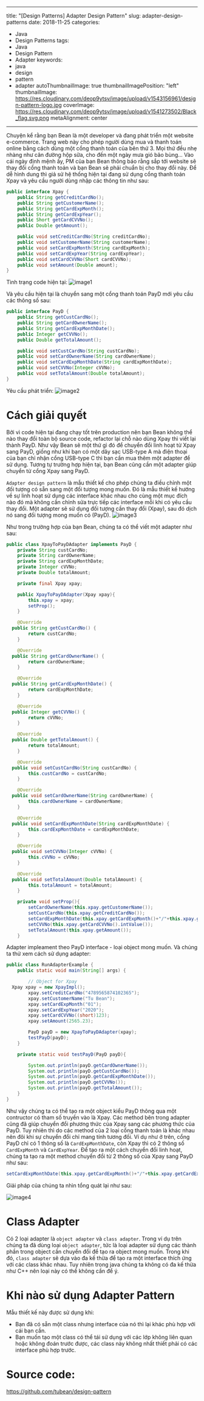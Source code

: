 ﻿
---
title: "[Design Patterns] Adapter Design Pattern"
slug: adapter-design-patterns
date: 2018-11-25
categories:
- Java
- Design Patterns
tags:
- Java
- Design Pattern
- Adapter
keywords:
- java
- design
- pattern
- adapter
autoThumbnailImage: true
thumbnailImagePosition: "left"
thumbnailImage: https://res.cloudinary.com/deop9ytsv/image/upload/v1543156961/design-pattern-logo.jpg
coverImage: https://res.cloudinary.com/deop9ytsv/image/upload/v1541273502/Black_flag.svg.png
metaAlignment: center
---
Chuyện kể rằng bạn Bean là một developer và đang phát triển một website e-commerce. Trang web này cho phép người dùng mua và thanh toán online bằng cách dùng một cổng thanh toán của bên thứ 3. Mọi thứ đều nhẹ nhàng như cân đường hộp sữa, cho đến một ngày mưa gió bão bùng...
Vào cái ngày định mệnh ấy, PM của bạn Bean thông báo rằng sắp tới website sẽ thay đổi cổng thanh toán và bạn Bean sẽ phải chuẩn bị cho thay đổi này.
Để dễ hình dung thì giả sử hệ thống hiện tại đang sử dụng cổng thanh toán Xpay và yêu cầu người dùng nhập các thông tin như sau:
```java
public interface Xpay {  
    public String getCreditCardNo();  
    public String getCustomerName();  
    public String getCardExpMonth();  
    public String getCardExpYear();  
    public Short getCardCVVNo();  
    public Double getAmount();  

    public void setCreditCardNo(String creditCardNo);  
    public void setCustomerName(String customerName);  
    public void setCardExpMonth(String cardExpMonth);  
    public void setCardExpYear(String cardExpYear);  
    public void setCardCVVNo(Short cardCVVNo);  
    public void setAmount(Double amount);  
}
```
Tình trạng code hiện tại:
![image1](https://res.cloudinary.com/deop9ytsv/image/upload/v1543157770/Screenshot_3.jpg)

Và yêu cầu hiện tại là chuyển sang một cổng thanh toán PayD mới yêu cầu các thông số sau:

```java
public interface PayD {  
    public String getCustCardNo();  
    public String getCardOwnerName();  
    public String getCardExpMonthDate();  
    public Integer getCVVNo();  
    public Double getTotalAmount();  

    public void setCustCardNo(String custCardNo);  
    public void setCardOwnerName(String cardOwnerName);  
    public void setCardExpMonthDate(String cardExpMonthDate);  
    public void setCVVNo(Integer cVVNo);  
    public void setTotalAmount(Double totalAmount);  
}
```
Yêu cầu phát triển:
![image2](https://res.cloudinary.com/deop9ytsv/image/upload/v1543157900/adapter2.jpg)

# Cách giải quyết
Bởi vì code hiện tại đang chạy tốt trên production nên bạn Bean không thể nào thay đổi toàn bộ source code, refactor lại chỗ nào dùng Xpay thì viết lại thành PayD. Như vậy Bean sẽ một thứ gì đó để chuyển đổi linh hoạt từ Xpay sang PayD, giống như khi bạn có một dây sạc USB-type A mà điện thoại của bạn chỉ nhận cổng USB-type C thì bạn cần mua thêm một adapter để sử dụng. Tương tự trường hợp hiện tại, bạn Bean cũng cần một adapter giúp chuyển từ cổng Xpay sang PayD.

`Adapter design pattern` là mẫu thiết kế cho phép chúng ta điều chỉnh một đối tượng có sẵn sang một đối tượng mong muốn. Đó là mẫu thiết kế hướng về sự linh hoạt sử dụng các interface khác nhau cho cùng một mục đích nào đó mà không cần chỉnh sửa trực tiếp các interface mỗi khi có yêu cầu thay đổi.
Một adapter sẽ sử dụng đối tượng cần thay đổi (Xpay), sau đó dịch nó sang đối tượng mong muốn có (PayD).
![image3](https://res.cloudinary.com/deop9ytsv/image/upload/v1543159903/adapter3.jpg)

Như trong trường hợp của bạn Bean, chúng ta có thể viết một adapter như sau:

```java
public class XpayToPayDAdapter implements PayD {  
    private String custCardNo;  
    private String cardOwnerName;  
    private String cardExpMonthDate;  
    private Integer cVVNo;  
    private Double totalAmount;  

    private final Xpay xpay;  

    public XpayToPayDAdapter(Xpay xpay){  
        this.xpay = xpay;  
        setProp();  
    }  

    @Override  
  public String getCustCardNo() {  
        return custCardNo;  
    }  

    @Override  
  public String getCardOwnerName() {  
        return cardOwnerName;  
    }  

    @Override  
  public String getCardExpMonthDate() {  
        return cardExpMonthDate;  
    }  

    @Override  
  public Integer getCVVNo() {  
        return cVVNo;  
    }  

    @Override  
  public Double getTotalAmount() {  
        return totalAmount;  
    }  

    @Override  
  public void setCustCardNo(String custCardNo) {  
        this.custCardNo = custCardNo;  
    }  

    @Override  
  public void setCardOwnerName(String cardOwnerName) {  
        this.cardOwnerName = cardOwnerName;  
    }  

    @Override  
  public void setCardExpMonthDate(String cardExpMonthDate) {  
        this.cardExpMonthDate = cardExpMonthDate;  
    }  

    @Override  
  public void setCVVNo(Integer cVVNo) {  
        this.cVVNo = cVVNo;  
    }  

    @Override  
  public void setTotalAmount(Double totalAmount) {  
        this.totalAmount = totalAmount;  
    }  

    private void setProp(){  
        setCardOwnerName(this.xpay.getCustomerName());  
        setCustCardNo(this.xpay.getCreditCardNo());  
        setCardExpMonthDate(this.xpay.getCardExpMonth()+"/"+this.xpay.getCardExpYear());  
        setCVVNo(this.xpay.getCardCVVNo().intValue());  
        setTotalAmount(this.xpay.getAmount());  
    }
```
Adapter impleament theo PayD interface - loại object mong muốn. Và chúng ta thử xem cách sử dụng adapter:

```java
public class RunAdapterExample {  
    public static void main(String[] args) {  

        // Object for Xpay  
  Xpay xpay = new XpayImpl();  
        xpay.setCreditCardNo("4789565874102365");  
        xpay.setCustomerName("Tu Bean");  
        xpay.setCardExpMonth("01");  
        xpay.setCardExpYear("2020");  
        xpay.setCardCVVNo((short)123);  
        xpay.setAmount(2565.23);  

        PayD payD = new XpayToPayDAdapter(xpay);  
        testPayD(payD);  
    }  

    private static void testPayD(PayD payD){  

        System.out.println(payD.getCardOwnerName());  
        System.out.println(payD.getCustCardNo());  
        System.out.println(payD.getCardExpMonthDate());  
        System.out.println(payD.getCVVNo());  
        System.out.println(payD.getTotalAmount());  
    }  
}
```

Như vậy chúng ta có thể tạo ra một object kiểu PayD thông qua một contructor có tham số truyền vào là Xpay. Các method bên trong adapter cũng đã giúp chuyển đổi phương thức của Xpay sang các phương thức của PayD. Tuy nhiên thì do các method của 2 loại cổng thanh toán là khác nhau nên đôi khi sự chuyển đổi chỉ mang tính tương đối. Ví dụ như ở trên, cổng PayD chỉ có 1 thông số là `CardExpMonthDate`, còn Xpay thì có 2 thông số `CardExpMonth` và `CardExpYear`. Để tạo ra một cách chuyển đổi linh hoạt, chúng ta tạo ra một method chuyển đổi từ 2 thông số của Xpay sang PayD như sau:
```java
setCardExpMonthDate(this.xpay.getCardExpMonth()+"/"+this.xpay.getCardExpYear());
```
Giải pháp của chúng ta nhìn tổng quát lại như sau:

![image4](https://res.cloudinary.com/deop9ytsv/image/upload/v1543160681/adapter4.jpg)

# Class Adapter
Có 2 loại adapter là `object adapter` và `class adapter`.  Trong ví dụ trên chúng ta đã dùng loại `object adapter`, tức là loại adapter sử dụng các thành phần trong object cần chuyển đổi để tạo ra object mong muốn. Trong khi đó, `class adapter` sẽ dựa vào đa kế thừa để tạo ra một interface thích ứng với các class khác nhau. Tuy nhiên trong java chúng ta không có đa kế thừa như C++ nên loại này có thể không cần để ý.

# Khi nào sử dụng Adapter Pattern
Mẫu thiết kế này được sử dụng khi:

- Bạn đã có sẵn một class nhưng interface của nó thì lại khác phù hợp với cái bạn cần.
- Bạn muốn tạo một class có thể tái sử dụng với các lớp không liên quan hoặc không đoán trước được, các class này không nhất thiết phải có các interface phù hợp trước.

# Source code:
 https://github.com/tubean/design-pattern
